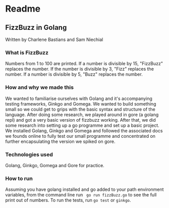 # Readme
## FizzBuzz in Golang
Written by Charlene Bastians and Sam Niechial

### What is FizzBuzz
Numbers from 1 to 100 are printed. If a number is divisible by 15, "FizzBuzz" replaces the number. If the number is divisible by 3, "Fizz" replaces the number. If a number is divisible by 5, "Buzz" replaces the number.


### How and why we made this
We wanted to familiarise ourselves with Golang and it's accompanying testing frameworks, Ginkgo and Gomega. We wanted to build something small so we could get to grips with the basic syntax and structure of the language. After doing some research, we played around in gore (a golang repl) and got a very basic version of fizzbuzz working. After that, we did some research into setting up a go programme and set up a basic project. We installed Golang, Ginkgo and Gomega and followed the associated docs we founds online to fully test our small programme and concentrated on further encapsulating the version we spiked on gore.

### Technologies used
Golang, Ginkgo, Gomega and Gore for practice.

### How to run
Assuming you have golang installed and go added to your path environment variables, from the command line run ``` go run fizzBuzz.go``` to see the full print out of numbers. To run the tests, run ``` go test ``` or ```ginkgo```.
